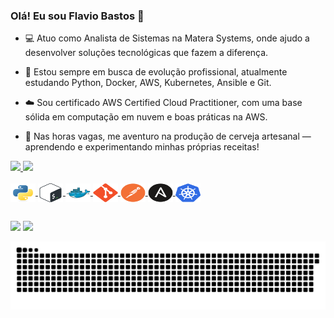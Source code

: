 ### Olá! Eu sou Flavio Bastos 👋

- 💻 Atuo como Analista de Sistemas na Matera Systems, onde ajudo a desenvolver soluções tecnológicas que fazem a diferença.

- 🚀 Estou sempre em busca de evolução profissional, atualmente estudando Python, Docker, AWS, Kubernetes, Ansible e Git.

- ☁️ Sou certificado AWS Certified Cloud Practitioner, com uma base sólida em computação em nuvem e boas práticas na AWS.

- 🍺 Nas horas vagas, me aventuro na produção de cerveja artesanal — aprendendo e experimentando minhas próprias receitas!

 <div>
  <a href="https://git-fsociety.github.io/fbastos.github.io">
  <img height="180em" src="https://github-readme-stats.vercel.app/api?username=git-fsociety&show_icons=true&theme=dracula&include_all_commits=true&count_private=true"/>
  <img height="180em" src="https://github-readme-stats.vercel.app/api/top-langs/?username=git-fsociety&layout=compact&langs_count=7&theme=dracula"/>
</div>  
  
 

  
<div style="display: inline_block"><br>
  <img align="center" alt="flavio-python" height="30" width="40" src="https://github.com/devicons/devicon/blob/master/icons/python/python-original.svg">
  <img align="center" alt="flavio-bash" height="30" width="40" src="https://github.com/devicons/devicon/blob/master/icons/bash/bash-original.svg">
  <img align="center" alt="flavio-docker" height="30" width="40" src="https://github.com/devicons/devicon/blob/master/icons/docker/docker-original.svg">
  <img align="center" alt="flavio-git" height="30" width="40" src="https://github.com/devicons/devicon/blob/master/icons/git/git-original.svg">
  <img align="center" alt="flavio-postman" height="30" width="40" src="https://github.com/devicons/devicon/blob/master/icons/postman/postman-original.svg">
  <img align="center" alt="flavio-ansible" height="30" width="40" src="https://github.com/devicons/devicon/blob/master/icons/ansible/ansible-original.svg">
  <img align="center" alt="flavio-ansible" height="30" width="40" src="https://github.com/devicons/devicon/blob/master/icons/kubernetes/kubernetes-original.svg">

 
</div>

##
  
<div>
<!--   <a href="https://www.instagram.com/flavioferreirabastos/" target="_blank"><img src="https://img.shields.io/badge/-Instagram-%23E4405F?style=for-the-badge&logo=instagram&logoColor=white" target="_blank"></a> -->
<!--   <a href="https://discord.gg/J629DjCm" target="_blank"><img src="https://img.shields.io/badge/Discord-7289DA?style=for-the-badge&logo=discord&logoColor=white" target="_blank"></a>  -->
  <a href = "mailto:flavio1605@gmail.com"><img src="https://img.shields.io/badge/-Gmail-%23333?style=for-the-badge&logo=gmail&logoColor=white" target="_blank"></a>
  <a href="https://www.linkedin.com/in/flavio-ferreira-bastos-635b8821/" target="_blank"><img src="https://img.shields.io/badge/-LinkedIn-%230077B5?style=for-the-badge&logo=linkedin&logoColor=white" target="_blank"></a> 
 
  ![Snake animation](https://github.com/git-fsociety/git-fsociety/blob/output/github-contribution-grid-snake.svg)
 
</div>
